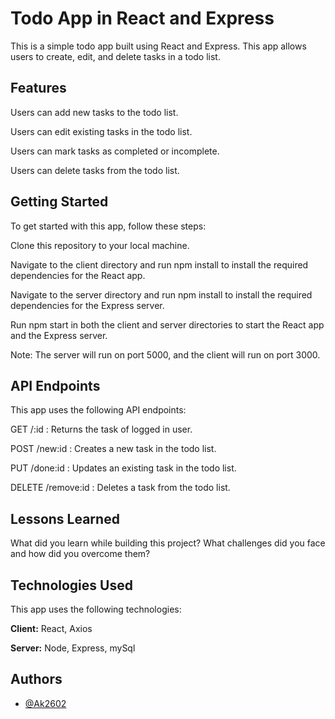 
# Todo App in React and Express
This is a simple todo app built using React and Express. This app allows users to create, edit, and delete tasks in a todo list.



## Features

Users can add new tasks to the todo list.

Users can edit existing tasks in the todo list.

Users can mark tasks as completed or incomplete.

Users can delete tasks from the todo list.

## Getting Started
To get started with this app, follow these steps:

Clone this repository to your local machine.

Navigate to the client directory and run npm install to install the required dependencies for the React app.

Navigate to the server directory and run npm install to install the required dependencies for the Express server.

Run npm start in both the client and server directories to start the React app and the Express server.

Note: The server will run on port 5000, and the client will run on port 3000.


## API Endpoints
This app uses the following API endpoints:

GET /:id : Returns the task of logged in user.

POST /new:id : Creates a new task in the todo list.

PUT /done:id : Updates an existing task in the todo list.

DELETE /remove:id : Deletes a task from the todo list.



## Lessons Learned

What did you learn while building this project? What challenges did you face and how did you overcome them?


## Technologies Used
This app uses the following technologies:

**Client:** React, Axios

**Server:** Node, Express, mySql


## Authors

- [@Ak2602](https://github.com/Ak2602)


